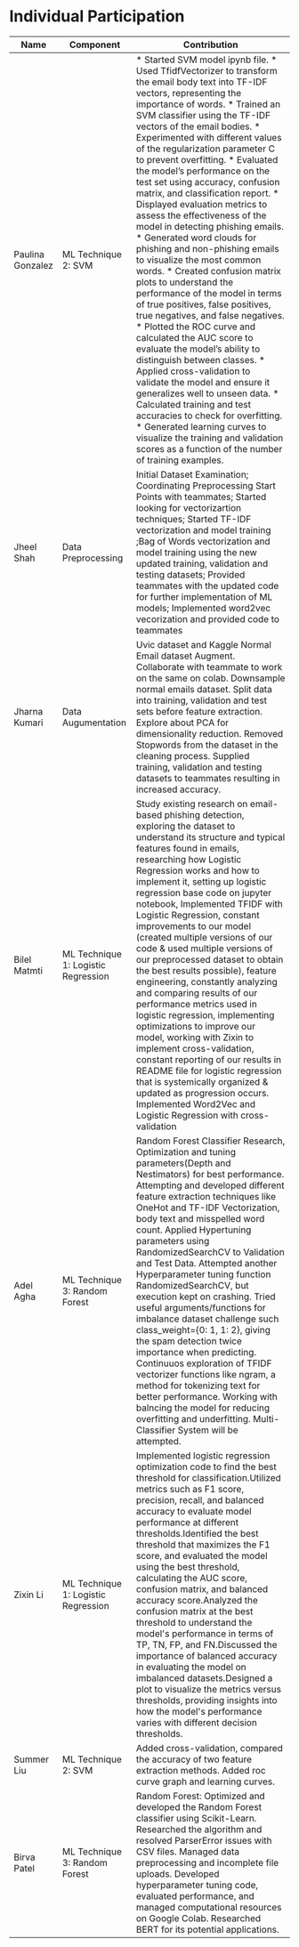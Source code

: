 # Individual Participation

| Name             | Component                              | Contribution                                                                          |
| ---------------- | -------------------------------------- | ------------------------------------------------------------------------------------- |
| Paulina Gonzalez | ML Technique 2: SVM                    | * Started SVM model ipynb file. * Used TfidfVectorizer to transform the email body text into TF-IDF vectors, representing the importance of words. * Trained an SVM classifier using the TF-IDF vectors of the email bodies. * Experimented with different values of the regularization parameter C to prevent overfitting. * Evaluated the model’s performance on the test set using accuracy, confusion matrix, and classification report. * Displayed evaluation metrics to assess the effectiveness of the model in detecting phishing emails. * Generated word clouds for phishing and non-phishing emails to visualize the most common words. * Created confusion matrix plots to understand the performance of the model in terms of true positives, false positives, true negatives, and false negatives. * Plotted the ROC curve and calculated the AUC score to evaluate the model’s ability to distinguish between classes. * Applied cross-validation to validate the model and ensure it generalizes well to unseen data. * Calculated training and test accuracies to check for overfitting. * Generated learning curves to visualize the training and validation scores as a function of the number of training examples. |
| Jheel Shah       | Data Preprocessing                     | Initial Dataset Examination; Coordinating Preprocessing Start Points with teammates; Started looking for vectorizartion techniques; Started TF-IDF vectorization and model training ;Bag of Words vectorization and model training using the new updated training, validation and testing datasets; Provided teammates with the updated code for further implementation of ML models; Implemented word2vec vecorization and provided code to teammates|
| Jharna Kumari    | Data Augumentation                     | Uvic dataset and Kaggle Normal Email dataset Augment. Collaborate with teammate to work on the same on colab. Downsample normal emails dataset. Split data into training, validation and test sets before feature extraction. Explore about PCA for dimensionality reduction. Removed Stopwords from the dataset in the cleaning process. Supplied training, validation and testing datasets to teammates resulting in increased accuracy. |
| Bilel Matmti     | ML Technique 1: Logistic Regression    | Study existing research on email-based phishing detection, exploring the dataset to understand its structure and typical features found in emails, researching how Logistic Regression works and how to implement it, setting up logistic regression base code on jupyter notebook, Implemented TFIDF with Logistic Regression, constant improvements to our model (created multiple versions of our code & used multiple versions of our preprocessed dataset to obtain the best results possible), feature engineering, constantly analyzing and comparing results of our performance metrics used in logistic regression, implementing optimizations to improve our model, working with Zixin to implement cross-validation, constant reporting of our results in README file for logistic regression that is systemically organized & updated as progression occurs. Implemented Word2Vec and Logistic Regression with cross-validation      |       
| Adel Agha        | ML Technique 3: Random Forest          | Random Forest Classifier Research, Optimization and tuning parameters(Depth and Nestimators) for best performance. Attempting and developed different feature extraction techniques like OneHot and TF-IDF Vectorization, body text and misspelled word count. Applied Hypertuning parameters using RandomizedSearchCV to Validation and Test Data. Attempted another Hyperparameter tuning function RandomizedSearchCV, but execution kept on crashing. Tried useful arguments/functions for imbalance dataset challenge such class_weight={0: 1, 1: 2}, giving the spam detection twice importance when predicting. Continuuos exploration of TFIDF vectorizer functions like ngram, a method for tokenizing text for better performance. Working with balncing the model for reducing overfitting and underfitting. Multi-Classifier System will be attempted.                        |
| Zixin Li         | ML Technique 1: Logistic Regression    | Implemented logistic regression optimization code to find the best threshold for classification.Utilized metrics such as F1 score, precision, recall, and balanced accuracy to evaluate model performance at different thresholds.Identified the best threshold that maximizes the F1 score, and evaluated the model using the best threshold, calculating the AUC score, confusion matrix, and balanced accuracy score.Analyzed the confusion matrix at the best threshold to understand the model's performance in terms of TP, TN, FP, and FN.Discussed the importance of balanced accuracy in evaluating the model on imbalanced datasets.Designed a plot to visualize the metrics versus thresholds, providing insights into how the model's performance varies with different decision thresholds.|
| Summer Liu       | ML Technique 2: SVM                    | Added cross-validation, compared the accuracy of two feature extraction methods.  Added roc curve graph and learning curves.|                    
| Birva Patel      | ML Technique 3: Random Forest          | Random Forest: Optimized and developed the Random Forest classifier using Scikit-Learn. Researched the algorithm and resolved ParserError issues with CSV files. Managed data preprocessing and incomplete file uploads. Developed hyperparameter tuning code, evaluated performance, and managed computational resources on Google Colab. Researched BERT for its potential applications.|                         

